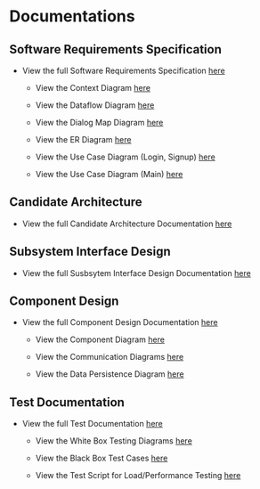 # Documentations

## Software Requirements Specification
* View the full Software Requirements Specification [here](https://github.com/gnohgnij/CZ3003-Group1/blob/main/Documentations/Lab%201/Software%20Requirements%20Specification.pdf)

  * View the Context Diagram [here](https://github.com/gnohgnij/CZ3003-Group1/blob/main/Documentations/Lab%201/Context%20Diagram.png)

  * View the Dataflow Diagram [here](https://github.com/gnohgnij/CZ3003-Group1/blob/main/Documentations/Lab%201/Dataflow%20Diagram.png)

  * View the Dialog Map Diagram [here](https://github.com/gnohgnij/CZ3003-Group1/blob/main/Documentations/Lab%201/Dialog%20Map.png)

  * View the ER Diagram [here](https://github.com/gnohgnij/CZ3003-Group1/blob/main/Documentations/Lab%201/ER%20Diagram.png)

  * View the Use Case Diagram (Login, Signup) [here](https://github.com/gnohgnij/CZ3003-Group1/blob/main/Documentations/Lab%201/Use%20Case%20Diagram%20(Login%20%26%20Register).png)

  * View the Use Case Diagram (Main) [here](https://github.com/gnohgnij/CZ3003-Group1/blob/main/Documentations/Lab%201/Use%20Case%20Diagram%20(Main).png)
 
## Candidate Architecture
* View the full Candidate Architecture Documentation [here](https://github.com/gnohgnij/CZ3003-Group1/blob/main/Documentations/Lab%202/Candidate%20Architecture.pdf)

## Subsystem Interface Design
* View the full Susbsytem Interface Design Documentation [here](https://github.com/gnohgnij/CZ3003-Group1/blob/main/Documentations/Lab%202/Subsystems%20Architectures.pdf)

## Component Design
* View the full Component Design Documentation [here](https://github.com/gnohgnij/CZ3003-Group1/blob/main/Documentations/Lab%203/Component%20Design.pdf)

  * View the Component Diagram [here](https://github.com/gnohgnij/CZ3003-Group1/blob/main/Documentations/Lab%203/Component%20Diagram.png)

  * View the Communication Diagrams [here](https://github.com/gnohgnij/CZ3003-Group1/blob/main/Documentations/Lab%203/Communication%20Diagrams.png)

  * View the Data Persistence Diagram [here](https://github.com/gnohgnij/CZ3003-Group1/blob/main/Documentations/Lab%203/Data%20Persistence%20Diagram.png)

## Test Documentation
* View the full Test Documentation [here](https://github.com/gnohgnij/CZ3003-Group1/blob/main/Documentations/Lab%204/Test%20Documentation.pdf)

  * View the White Box Testing Diagrams [here](https://github.com/gnohgnij/CZ3003-Group1/tree/main/Documentations/Lab%204/White%20Box%20Testing)

  * View the Black Box Test Cases [here](https://github.com/gnohgnij/CZ3003-Group1/blob/main/Documentations/Lab%204/Black%20Box%20Test%20Cases.pdf)

  * View the Test Script for Load/Performance Testing [here](https://github.com/gnohgnij/CZ3003-Group1/blob/main/Documentations/Lab%204/Test%20Script/locust.py)
